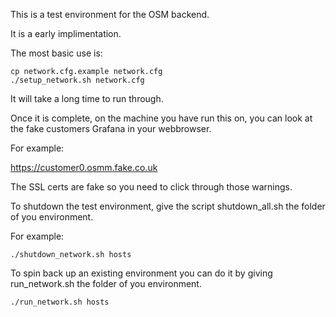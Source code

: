 This is a test environment for the OSM backend.

It is a early implimentation.

The most basic use is:

```
cp network.cfg.example network.cfg
./setup_network.sh network.cfg
```

It will take a long time to run through.

Once it is complete, on the machine you have run this on, you can look at the fake customers Grafana in your webbrowser.

For example:

https://customer0.osmm.fake.co.uk

The SSL certs are fake so you need to click through those warnings.

To shutdown the test environment, give the script shutdown_all.sh the folder of you environment.

For example:

```
./shutdown_network.sh hosts
```

To spin back up an existing environment you can do it by giving run_network.sh the folder of you environment.

```
./run_network.sh hosts
```
